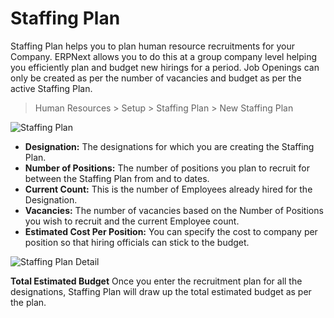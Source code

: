 <!-- add-breadcrumbs -->
# Staffing Plan
Staffing Plan helps you to plan human resource recruitments for your Company. ERPNext allows you to do this at a group company level helping you efficiently plan and budget new hirings for a period. Job Openings can only be created as per the number of vacancies and budget as per the active Staffing Plan.

> Human Resources > Setup > Staffing Plan > New Staffing Plan

<img class="screenshot" alt="Staffing Plan"
	src="{{docs_base_url}}/assets/img/human-resources/staffing-plan.png">

- **Designation:** The designations for which you are creating the Staffing Plan.
- **Number of Positions:** The number of positions you plan to recruit for between the Staffing Plan from and to dates.
- **Current Count:** This is the number of Employees already hired for the Designation.
- **Vacancies:** The number of vacancies based on the Number of Positions you wish to recruit and the current Employee count.
- **Estimated Cost Per Position:** You can specify the cost to company per position so that hiring officials can stick to the budget.

<img class="screenshot" alt="Staffing Plan Detail"
	src="{{docs_base_url}}/assets/img/human-resources/staffing-plan-detail.png">

**Total Estimated Budget** Once you enter the recruitment plan for all the designations, Staffing Plan will draw up the total estimated budget as per the plan.
